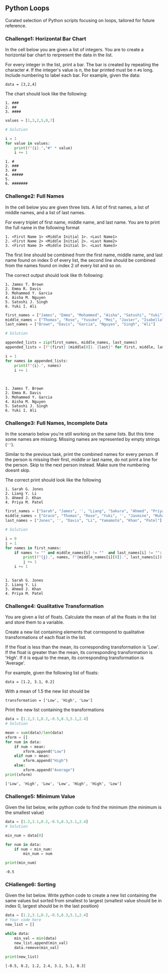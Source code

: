 ## Python Loops

Curated selection of Python scripts focusing on loops, tailored for future reference.

### Challenge1: Horizontal Bar Chart

In the cell below you are given a list of integers. You are to create a horizontal bar chart to rerpresent the data in the list.

For every integer in the list, print a bar. The bar is created by repeating the character `#`. If the integer's value is n, the bar printed must be n `#`s long. 
Include numbering to label each bar. For example, given the data:
```
data = [3,2,4]
```
The chart should look like the following:
```
1. ###
2. ##
3. ####
```


```python
values = [1,3,2,5,0,7]

# Solution

i = 1
for value in values:    
    print(f"{i}.","#" * value)
    i += 1
```

    1. #
    2. ###
    3. ##
    4. #####
    5. 
    6. #######
    

### Challenge2: Full Names

In the cell below you are given three lists. A list of first names, a list of middle names, and a list of last names. 

For every triplet of first name, middle name, and last name. You are to print the full name in the following format 

```
1. <First Name 1> <Middle Initial 1>. <Last Name1>
2. <First Name 2> <Middle Initial 2>. <Last Name2>
3. <First Name 3> <Middle Initial 3>. <Last Name3>
```

The first line should be combined from the first name, middle name, and last name found on index 0 of every list, the second line should be combined from the names found on index 2 of every list and so on. 

The correct output should look like th following:
```
1. James T. Brown
2. Emma R. Davis
3. Mohammed Y. Garcia
4. Aisha M. Nguyen
5. Satoshi J. Singh
6. Yuki I. Ali
```


```python
first_names = ["James", "Emma", "Mohammed", "Aisha", "Satoshi", "Yuki"]
middle_names = ["Thomas", "Rose", "Yusuke", "Mei", "Javier", "Isabella"]
last_names = ["Brown", "Davis", "Garcia", "Nguyen", "Singh", "Ali"]

# Solution

appended_lists = zip(first_names, middle_names, last_names)
appended_lists = [f"{first} {middle[0]}. {last}" for first, middle, last in appended_lists]

i = 1
for names in appended_lists:
    print(f"{i}.", names)
    i += 1
        
    
```

    1. James T. Brown
    2. Emma R. Davis
    3. Mohammed Y. Garcia
    4. Aisha M. Nguyen
    5. Satoshi J. Singh
    6. Yuki I. Ali
    

### Challenge3: Full Names, Incomplete Data
In the scenario below you're still working on the same lists. But this time some names are missing. Missing names are represented by empty strings (`''`).

Similar to the previous task, print the combined names for every person. If the person is missing their first, middle or last name, do not print a line for the person. Skip to the next person instead. Make sure the numbering doesnt skip.

The correct print should look like the following

```
1. Sarah G. Jones
2. Liang Y. Li
3. Ahmed J. Khan
4. Priya M. Patel
```


```python
first_names = ["Sarah", "James", '', "Liang", "Sakura", "Ahmed", "Priya"]
middle_names = ["Grace", "Thomas", "Rose", "Yuki", '', "Jasmine", "Muhammad"]
last_names = ["Jones", '', "Davis", "Li", "Yamamoto", "Khan", "Patel"]

# Solution

i = 0
j = 1
for names in first_names:
    if names != "" and middle_names[i] != ""  and last_names[i] != "":
        print(f"{j}.", names, f"{middle_names[i][0]}.", last_names[i])
        j += 1
    i += 1
   

```

    1. Sarah G. Jones
    2. Liang Y. Li
    3. Ahmed J. Khan
    4. Priya M. Patel
    

### Challenge4: Qualitative Transformation

You are given a list of floats. Calculate the mean of all the floats in the list and store them to a variable.

Create a new list containing elements that correspond to qualitative transformations of each float in the list. 

If the float is less than the mean, its corresponding transformation is 'Low'. If the float is greater than the mean, its corresponding transformation is 'High'. If it is equal to the mean, its corresponding transformation is 'Average'. 

For example, given the following list of floats:
```
data = [1.2, 3.1, 0.2]
```
With a mean of 1.5 the new list should be
```
transformation = ['Low', 'High', 'Low']
```

Print the new list containing the transformations


```python
data = [1.2,3.1,0.2,-0.5,8.3,5.1,2.4]
# Solution

mean = sum(data)/len(data)
xform = []
for num in data:    
    if num < mean:
        xform.append("Low")
    elif num > mean:
        xform.append("High")
    else:
        xform.append("Average")    
print(xform)
```

    ['Low', 'High', 'Low', 'Low', 'High', 'High', 'Low']
    

###  Challenge5: Minimum Value

Given the list below, write python code to find the minimum (the minimum is the smallest value)


```python
data = [1.2,3.1,0.2,-0.5,8.3,5.1,2.4]
# Solution

min_num = data[0]

for num in data:
    if num < min_num:
        min_num = num

print(min_num)        

```

    -0.5
    

### CHallenge6: Sorting

Given the list below. Write python code to create a new list containing the same values but sorted from smallest to largest (smallest value should be in index 0, largest should be in the last position)


```python
data = [1.2,3.1,0.2,-0.5,8.3,5.1,2.4]
# Your code here
new_list = []

while data:
    min_val = min(data)
    new_list.append(min_val)
    data.remove(min_val)
    
print(new_list)

```

    [-0.5, 0.2, 1.2, 2.4, 3.1, 5.1, 8.3]
    


```python

```
